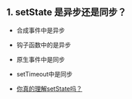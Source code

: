 ## 1. setState 是异步还是同步？
- 合成事件中是异步
- 钩子函数中的是异步
- 原生事件中是同步
- setTimeout中是同步

- [你真的理解setState吗？](https://juejin.cn/post/6844903636749778958)
